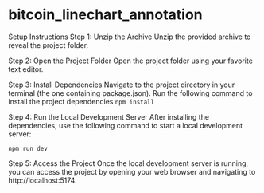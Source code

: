 # bitcoin_linechart_annotation

Setup Instructions
Step 1: Unzip the Archive
Unzip the provided archive to reveal the project folder.

Step 2: Open the Project Folder
Open the project folder using your favorite text editor.

Step 3: Install Dependencies
Navigate to the project directory in your terminal (the one containing package.json). Run the following command to install the project dependencies
```npm install```

Step 4: Run the Local Development Server
After installing the dependencies, use the following command to start a local development server:

```npm run dev```

Step 5: Access the Project
Once the local development server is running, you can access the project by opening your web browser and navigating to http://localhost:5174.

